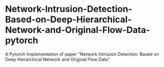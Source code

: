 # Network-Intrusion-Detection-Based-on-Deep-Hierarchical-Network-and-Original-Flow-Data-pytorch

A Pytorch Implementation of paper "Network Intrusion Detection: Based on Deep Hierarchical Network and Original Flow Data"
